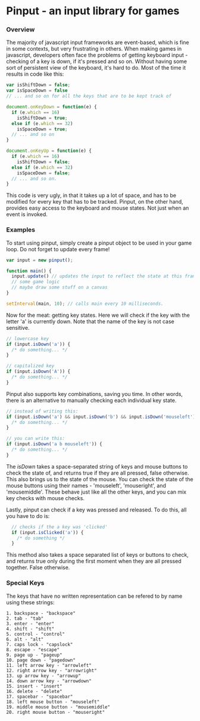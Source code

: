 # Pinput - an input library for games

### Overview

The majority of javascript input frameworks are event-based, which is fine in some contexts, but very frustrating in others. When making games in javascript, developers often face the problems of getting keyboard input - checking of a key is down, if it's pressed and so on. Without having some sort of persistent view of the keyboard, it's hard to do. Most of the time it results in code like this:

```javascript
var isShiftDown = false;
var isSpaceDown = false
// ... and so on for all the keys that are to be kept track of

document.onKeyDown = function(e) {
  if (e.which == 16) 
    isShiftDown = true;
  else if (e.which == 32)
    isSpaceDown = true;
  // ... and so on
}

document.onKeyUp = function(e) {
  if (e.which == 16)
    isShiftDown = false;
  else if (e.which == 32)
    isSpaceDown = false;
  // ... and so on.
}
```

This code is very ugly, in that it takes up a lot of space, and has to be modified for every key that has to be tracked. Pinput, on the other hand, provides easy access to the keyboard and mouse states. Not just when an event is invoked.

### Examples

To start using pinput, simply create a pinput object to be used in your game loop. Do not forget to update every frame!

```javascript
var input = new pinput();

function main() {
  input.update() // updates the input to reflect the state at this frame.
  // some game logic
  // maybe draw some stuff on a canvas
}

setInterval(main, 10); // calls main every 10 milliseconds.
```

Now for the meat: getting key states. Here we will check if the key with the letter 'a' is currently down. Note that the name of the key is not case sensitive.

```javascript
// lowercase key
if (input.isDown('a')) {
  /* do something... */
}

// capitalized key
if (input.isDown('A')) {
  /* do something... */
}
```

Pinput also supports key combinations, saving you time. In other words, there is an alternative to manually checking each individual key state.

```javascript
// instead of writing this:
if (input.isDown('a') && input.isDown('b') && input.isDown('mouseleft')) {
  /* do something... */
}

// you can write this:
if (input.isDown('a b mouseleft')) {
  /* do something... */
}
```

The *isDown* takes a space-separated string of keys and mouse buttons to check the state of, and returns true if they are all pressed, false otherwise. This also brings us to the state of the mouse. You can check the state of the mouse buttons using their names - 'mouseleft', 'mouseright', and 'mousemiddle'. These behave just like all the other keys, and you can mix key checks with mouse checks.

Lastly, pinput can check if a key was pressed and released. To do this, all you have to do is:
```javascript
  // checks if the a key was 'clicked'
  if (input.isClicked('a')) {
    /* do something */
  }
```

This method also takes a space separated list of keys or buttons to check, and returns true only during the first moment when they are all pressed together. False otherwise.
### Special Keys

The keys that have no written representation can be refered to by name using these strings:

```
1. backspace - "backspace"
2. tab - "tab"
3. enter - "enter"
4. shift - "shift"
5. control - "control"
6. alt - "alt"
7. caps lock - "capslock"
8. escape - "escape"
9. page up - "pageup"
10. page down - "pagedown"
11. left arrow key - "arrowleft"
12. right arrow key - "arrowright"
13. up arrow key - "arrowup"
14. down arrow key - "arrowdown"
15. insert - "insert"
16. delete - "delete"
17. spacebar - "spacebar"
18. left mouse button - "mouseleft"
19. middle mouse button - "mousemiddle"
20. right mouse button - "mouseright"
```
